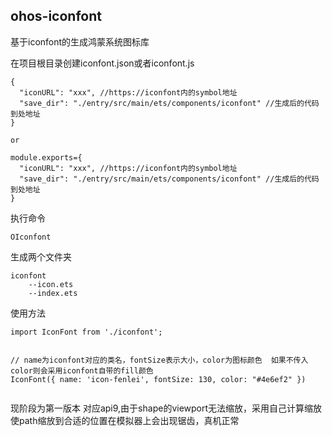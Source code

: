 ## ohos-iconfont
基于iconfont的生成鸿蒙系统图标库

在项目根目录创建iconfont.json或者iconfont.js

```
{
  "iconURL": "xxx", //https://iconfont内的symbol地址
  "save_dir": "./entry/src/main/ets/components/iconfont" //生成后的代码到处地址
}

or

module.exports={
  "iconURL": "xxx", //https://iconfont内的symbol地址
  "save_dir": "./entry/src/main/ets/components/iconfont" //生成后的代码到处地址
}
```
执行命令
```
OIconfont
```
生成两个文件夹
```
iconfont
    --icon.ets
    --index.ets
``` 
使用方法
```
import IconFont from './iconfont';


// name为iconfont对应的类名，fontSize表示大小，color为图标颜色  如果不传入color则会采用iconfont自带的fill颜色
IconFont({ name: 'icon-fenlei', fontSize: 130, color: "#4e6ef2" })


```

现阶段为第一版本 对应api9,由于shape的viewport无法缩放，采用自己计算缩放使path缩放到合适的位置在模拟器上会出现锯齿，真机正常

